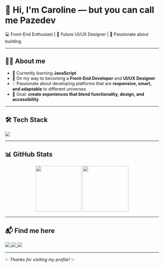 # 👋 Hi, I'm Caroline — but you can call me **Pazedev**  

💻 Front-End Enthusiast | 🎨 Future UI/UX Designer | 🚀 Passionate about building  

---

## 🧑‍💻 About me
- 🔭 Currently learning **JavaScript**  
- 🌱 On my way to becoming a **Front-End Developer** and **UI/UX Designer**  
- 💡 Passionate about developing platforms that are **responsive, smart, and adaptable** to different universes  
- 🎯 Goal: **create experiences that blend functionality, design, and accessibility**  

---

## 🛠️ Tech Stack  
<p align="left">
  <img src="https://skillicons.dev/icons?i=css,js,react,java,git,github,figma" />
</p>

---

## 📊 GitHub Stats
<p align="center">
  <img src="https://github-readme-stats.vercel.app/api?username=pazedev&show_icons=true&theme=radical" height="150"/>
  <img src="https://github-readme-stats.vercel.app/api/top-langs/?username=pazedev&layout=compact&theme=radical" height="150"/>
</p>

---

## 📬 Find me here
<p align="left">
  <a href="https://linkedin.com/in/carolinedpp" target="_blank">
    <img src="https://img.shields.io/badge/LinkedIn-0A66C2?style=for-the-badge&logo=linkedin&logoColor=white"/>
  </a>
  <a href="pazedev@gmail.com">
    <img src="https://img.shields.io/badge/Email-D14836?style=for-the-badge&logo=gmail&logoColor=white"/>
  </a>
  <a href="https://www.behance.net/pazedev" target="_blank">
    <img src="https://img.shields.io/badge/Portfolio-000000?style=for-the-badge&logo=About.me&logoColor=white"/>
  </a>
</p>

---

✨ _Thanks for visiting my profile!_ ✨

